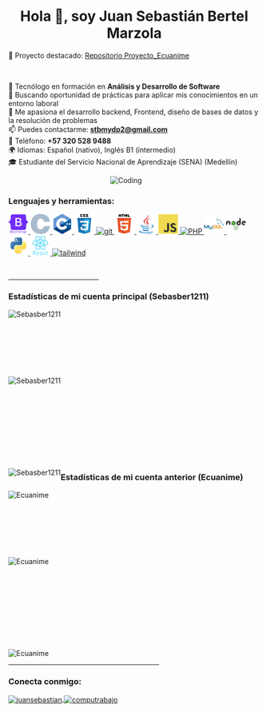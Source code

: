 <h1 align="center">Hola 👋, soy Juan Sebastián Bertel Marzola</h1>
🚀 Proyecto destacado: <a href="https://github.com/Ecuanime/Proyecto_Ecuanime" target="_blank">Repositorio Proyecto_Ecuanime</a>


<p align="left"> <a href="https://twitter.com/" target="blank"><img src="https://img.shields.io/twitter/follow/?logo=twitter&style=for-the-badge" alt="" /></a> </p>

🌱 Tecnólogo en formación en **Análisis y Desarrollo de Software**  
🎯 Buscando oportunidad de prácticas para aplicar mis conocimientos en un entorno laboral  
💬 Me apasiona el desarrollo backend, Frontend, diseño de bases de datos y la resolución de problemas  
📫 Puedes contactarme: **stbmydp2@gmail.com**  
📱 Teléfono: **+57 320 528 9488**  
🌍 Idiomas: Español (nativo), Inglés B1 (intermedio)  
🎓 Estudiante del Servicio Nacional de Aprendizaje (SENA) (Medellín)

<img align="right" alt="Coding" width="300" src="https://i.pinimg.com/originals/81/17/8b/81178b47a8598f0c81c4799f2cdd4057.gif">

<br>
<h3 align="left">Lenguajes y herramientas:</h3>
<p align="left">
  <a href="https://getbootstrap.com" target="_blank" rel="noreferrer">
    <img src="https://raw.githubusercontent.com/devicons/devicon/master/icons/bootstrap/bootstrap-plain-wordmark.svg" alt="bootstrap" width="40" height="40"/>
  </a>
  <a href="https://www.cprogramming.com/" target="_blank" rel="noreferrer">
    <img src="https://raw.githubusercontent.com/devicons/devicon/master/icons/c/c-original.svg" alt="c" width="40" height="40"/>
  </a>
  <a href="https://www.w3schools.com/cpp/" target="_blank" rel="noreferrer">
    <img src="https://raw.githubusercontent.com/devicons/devicon/master/icons/cplusplus/cplusplus-original.svg" alt="cplusplus" width="40" height="40"/>
  </a>
  <a href="https://www.w3schools.com/css/" target="_blank" rel="noreferrer">
    <img src="https://raw.githubusercontent.com/devicons/devicon/master/icons/css3/css3-original-wordmark.svg" alt="css3" width="40" height="40"/>
  </a>
  <a href="https://git-scm.com/" target="_blank" rel="noreferrer">
    <img src="https://www.vectorlogo.zone/logos/git-scm/git-scm-icon.svg" alt="git" width="40" height="40"/>
  </a>
  <a href="https://www.w3.org/html/" target="_blank" rel="noreferrer">
    <img src="https://raw.githubusercontent.com/devicons/devicon/master/icons/html5/html5-original-wordmark.svg" alt="html5" width="40" height="40"/>
  </a>
  <a href="https://www.java.com" target="_blank" rel="noreferrer">
    <img src="https://raw.githubusercontent.com/devicons/devicon/master/icons/java/java-original.svg" alt="java" width="40" height="40"/>
  </a>
  <a href="https://developer.mozilla.org/en-US/docs/Web/JavaScript" target="_blank" rel="noreferrer">
    <img src="https://raw.githubusercontent.com/devicons/devicon/master/icons/javascript/javascript-original.svg" alt="javascript" width="40" height="40"/>
  </a>
  <a href="https://upload.wikimedia.org/wikipedia/commons/thumb/2/27/PHP-logo.svg/1200px-PHP-logo.svg.png" target="_blank" rel="noreferrer">
    <img src="https://i.postimg.cc/DyNCTHY4/PHP-logo-svg.png" alt="PHP" width="40" height="40"/>
  </a>
  <a href="https://www.mysql.com/" target="_blank" rel="noreferrer">
    <img src="https://raw.githubusercontent.com/devicons/devicon/master/icons/mysql/mysql-original-wordmark.svg" alt="mysql" width="40" height="40"/>
  </a>
  <a href="https://nodejs.org" target="_blank" rel="noreferrer">
    <img src="https://raw.githubusercontent.com/devicons/devicon/master/icons/nodejs/nodejs-original-wordmark.svg" alt="nodejs" width="40" height="40"/>
  </a>
  <a href="https://www.python.org" target="_blank" rel="noreferrer">
    <img src="https://raw.githubusercontent.com/devicons/devicon/master/icons/python/python-original.svg" alt="python" width="40" height="40"/>
  </a>
  <a href="https://reactjs.org/" target="_blank" rel="noreferrer">
    <img src="https://raw.githubusercontent.com/devicons/devicon/master/icons/react/react-original-wordmark.svg" alt="react" width="40" height="40"/>
  </a>
  <a href="https://tailwindcss.com/" target="_blank" rel="noreferrer">
    <img src="https://www.vectorlogo.zone/logos/tailwindcss/tailwindcss-icon.svg" alt="tailwind" width="40" height="40"/>
  </a>
</p>
<br>

<hr width="36%" >


<h3>Estadísticas de mi cuenta principal (Sebasber1211)</h3>

<p><img align="left" src="https://github-readme-stats.vercel.app/api/top-langs?username=Sebasber1211&show_icons=true&theme=dark&locale=es&layout=compact" alt="Sebasber1211" /></p>

<br><br><br><br><br><br><br>
<p><img align="left" src="https://github-readme-stats.vercel.app/api?username=Sebasber1211&show_icons=true&theme=dark&locale=es" alt="Sebasber1211" /></p>

<br><br><br><br><br><br><br><br><br><br>
<p><img align="left" src="https://github-readme-streak-stats.herokuapp.com/?user=Sebasber1211&theme=dark" alt="Sebasber1211" /></p>

<h3>Estadísticas de mi cuenta anterior (Ecuanime)</h3>

<p><img align="left" src="https://github-readme-stats.vercel.app/api/top-langs?username=Ecuanime&show_icons=true&theme=dark&locale=es&layout=compact" alt="Ecuanime" /></p>

<br><br><br><br><br><br><br>
<p><img align="left" src="https://github-readme-stats.vercel.app/api?username=Ecuanime&show_icons=true&theme=dark&locale=es" alt="Ecuanime" /></p>

<br><br><br><br><br><br><br><br><br><br>
<p><img align="left" src="https://github-readme-streak-stats.herokuapp.com/?user=Ecuanime&theme=dark" alt="Ecuanime" /></p>





<br>
<hr width="60%" >
<h3 align="left">Conecta conmigo:</h3>
<p align="left">
<a href="https://www.linkedin.com/in/juan-sebasti%C3%A1n-bertel-marzola-8107a3339/" target="_blank">
  <img align="center" src="https://raw.githubusercontent.com/rahuldkjain/github-profile-readme-generator/master/src/images/icons/Social/linked-in-alt.svg" alt="juansebastian" height="30" width="40" />
</a>

<a href="https://candidato.co.computrabajo.com/candidate/cv/edit/" target="_blank">
  <img align="center" src="https://cdn-icons-png.flaticon.com/512/5968/5968992.png" alt="computrabajo" height="30" width="40" />
</a>

</p>


